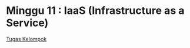 # Minggu 11 : IaaS (Infrastructure as a Service)

[Tugas Kelompok](https://github.com/andrianto69/tcc/minggu-11/readme.md)
